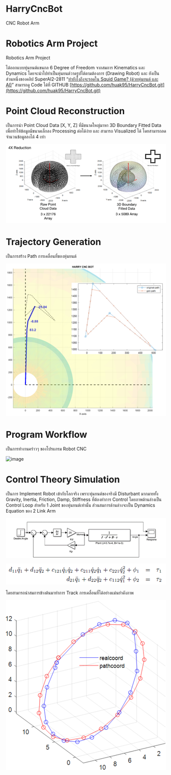 # HarryCncBot
CNC Robot Arm
# Robotics Arm Project

Robotics Arm Project

ได้ออกแบบหุ่นยนต์แขนกล 6 Degree of Freedom จากสมการ Kinematics และ Dynamics โดยจะนำไปทำเป็นหุ่นยนต์วาดรูปได้ตามต้องการ (Drawing Robot) และ ยังเป็นส่วนหนึ่งของคลิป SuperAI2-2811 “[ทำยังไงถึงจะรอดใน Squid Game? (ด้วยหุ่นยนต์ และ AI)](https://www.youtube.com/watch?v=rd8h8sUJEe8&t=7s)” สามารถดู Code ได้ที่ GITHUB [https://github.com/huak95/HarryCncBot.git](https://github.com/huak95/HarryCncBot.git)

# Point Cloud Reconstruction

เป็นการนำ Point Cloud Data [X, Y, Z] ที่มีขนาดใหญ่มาหา 3D Boundary Fitted Data เพื่อทำให้ข้อมูลมีขนาดเล็กลง Processing ต่อได้ง่าย และ สามารถ Visualized ได้ โดยสามารถลดจำนวนข้อมูลลงได้ 4 เท่า

![Untitled](Images/Untitled.png)

# Trajectory Generation

เป็นการสร้าง Path การเคลื่อนที่ของหุ่นยนต์

![Untitled](Images/Untitled%201.png)

# Program Workflow

เป็นการทำงานคร่าวๆ ของโปรแกรม Robot CNC

![image](https://user-images.githubusercontent.com/38836072/163751388-2d2fb88b-c54c-47af-9d18-4f5867b0f5db.png)


# Control Theory Simulation

เป็นการ Implement Robot เข้ากับโลกจริง เพราะหุ่นยนต์ของจริงมี Disturbant มากมายทั้ง Gravity, Inertia, Friction, Damp, Stiffness ที่ต้องทำการ Control โดยภาพด้านล่างเป็น Control Loop สำหรับ 1 Joint ของหุ่นยนต์เท่านั้น ส่วนสมการด้านล่างจะเป็น Dynamics Equation ของ 2 Link Arm

![Untitled](Images/Untitled%204.png)

![Untitled](Images/Untitled%205.png)

โดยสามารถนำสมการข้างต้นมาทำการ Track การเคลื่อนที่ได้อย่างแม่นยำดังภาพ

![Untitled](Images/Untitled%206.png)
